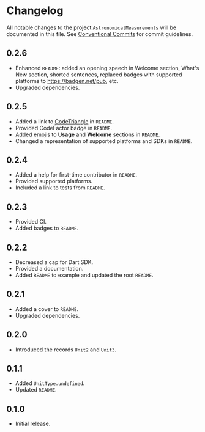 # Changelog

All notable changes to the project `AstronomicalMeasurements` will be documented in this file.
See [Conventional Commits](https://conventionalcommits.org) for commit guidelines.

## 0.2.6

- Enhanced `README`: added an opening speech in Welcome section, What's New section, shorted sentences, replaced badges with supported platforms to <https://badgen.net/pub>, etc.
- Upgraded dependencies.

## 0.2.5

- Added a link to [CodeTriangle](https://codetriage.com) in `README`.
- Provided CodeFactor badge in `README`.
- Added emojis to **Usage** and **Welcome** sections in `README`.
- Changed a representation of supported platforms and SDKs in `README`.

## 0.2.4

- Added a help for first-time contributor in `README`.
- Provided supported platforms.
- Included a link to tests from `README`.

## 0.2.3

- Provided CI.
- Added badges to `README`.

## 0.2.2

- Decreased a cap for Dart SDK.
- Provided a documentation.
- Added `README` to example and updated the root `README`.

## 0.2.1

- Added a cover to `README`.
- Upgraded dependencies.

## 0.2.0

- Introduced the records `Unit2` and `Unit3`.

## 0.1.1

- Added `UnitType.undefined`.
- Updated `README`.

## 0.1.0

- Initial release.
